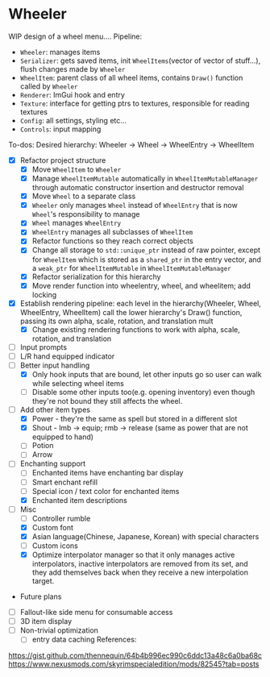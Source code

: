 # Wheeler
WIP design of a wheel menu....
Pipeline:

- `Wheeler`: manages items
- `Serializer`: gets saved items, init `WheelItems`(vector of vector of stuff...), flush changes made by `Wheeler`
- `WheelItem`: parent class of all wheel items, contains `Draw()` function called by `Wheeler`
- `Renderer`: ImGui hook and entry
- `Texture`: interface for getting ptrs to textures, responsible for reading textures
- `Config`: all settings, styling etc...
- `Controls`: input mapping

To-dos:
Desired hierarchy: Wheeler -> Wheel -> WheelEntry -> WheelItem
- [x] Refactor project structure
  - [x] Move `WheelItem` to `Wheeler`
  - [x] Manage `WheelItemMutable` automatically in `WheelItemMutableManager` through automatic constructor insertion and destructor removal
  - [x] Move `Wheel` to a separate class
  - [x] `Wheeler` only manages `Wheel` instead of `WheelEntry` that is now `Wheel`'s responsibility to manage
  - [x] `Wheel` manages `WheelEntry`
  - [x] `WheelEntry` manages all subclasses of `WheelItem`
  - [x] Refactor functions so they reach correct objects
  - [x] Change all storage to `std::unique_ptr` instead of raw pointer, except for `WheelItem` which is stored as a `shared_ptr` in the entry vector, and a `weak_ptr` for `WheelItemMutable` in `WheelItemMutableManager`
  - [x] Refactor serialization for this hierarchy
  - [x] Move render function into wheelentry, wheel, and wheelitem; add locking
- [x] Establish rendering pipeline: each level in the hierarchy(Wheeler, Wheel, WheelEntry, WheelItem) call the lower hierarchy's Draw() function, passing its own alpha, scale, rotation, and translation mult
  - [x] Change existing rendering functions to work with alpha, scale, rotation, and translation
- [ ] Input prompts
- [ ] L/R hand equipped indicator
- [ ] Better input handling
  - [x] Only hook inputs that are bound, let other inputs go so user can walk while selecting wheel items
  - [ ] Disable some other inputs too(e.g. opening inventory) even though they're not bound they still affects the wheel.
- [ ] Add other item types
  - [x] Power - they're the same as spell but stored in a different slot
  - [x] Shout - lmb -> equip; rmb -> release (same as power that are not equipped to hand)
  - [ ] Potion 
  - [ ] Arrow
- [ ] Enchanting support
  - [ ] Enchanted items have enchanting bar display
  - [ ] Smart enchant refill
  - [ ] Special icon / text color for enchanted items
  - [x] Enchanted item descriptions
- [ ] Misc
  - [ ] Controller rumble
  - [x] Custom font
  - [x] Asian language(Chinese, Japanese, Korean) with special characters
  - [ ] Custom icons
  - [x] Optimize interpolator manager so that it only manages active interpolators, inactive interpolators are removed from its set, and they add themselves back when they receive a new interpolation target.

- Future plans
- [ ] Fallout-like side menu for consumable access
- [ ] 3D item display
- [ ] Non-trivial optimization
  - [ ] entry data caching
References:

https://gist.github.com/thennequin/64b4b996ec990c6ddc13a48c6a0ba68c
https://www.nexusmods.com/skyrimspecialedition/mods/82545?tab=posts